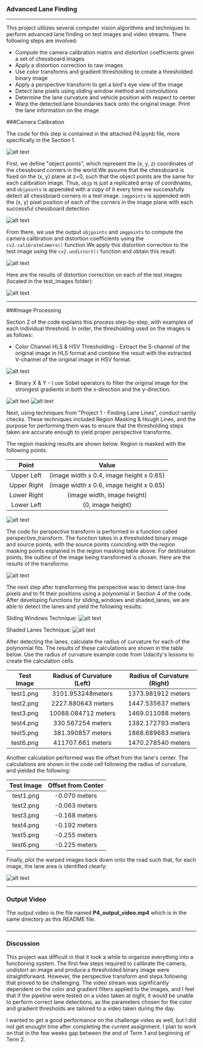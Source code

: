 [//]: # (Image References)
[loading_screen]: ./resources/loading_screen.png
[distortion]: ./resources/output_images/distortion.png
[distortion_theory]: ./resources/distortion.png
[corners_unwarp]: ./resources/output_images/corners_unwarp.png
[distortion_corrected]: ./resources/output_images/undistorted.png
[sobel_x]: ./resources/output_images/sobel_x.png
[sobel_y]: ./resources/output_images/sobel_y.png
[gradient_magnitude]: ./resources/output_images/gradient_magnitude.png
[gradient_direction]: ./resources/output_images/gradient_direction.png 
[color_thresholds]: ./resources/output_images/color_thresholds.png 
[multi_thresholds]: ./resources/output_images/thresholded_binary.png
[region_masked]: ./resources/output_images/region_masked.png
[perspective_transform]: ./resources/output_images/perspective_transform.png
[sliding_windows]: ./resources/output_images/sliding_windows.png
[shaded_lanes]: ./resources/output_images/shaded_lanes.png
[lane_mapping]: ./resources/output_images/lane_mapping.png

### Advanced Lane Finding

---

This project utilizes several computer vision algorithms and techniques to perform advanced lane finding on test images and video streams. There following steps are involved: 

* Compute the camera calibration matrix and distortion coefficients given a set of chessboard images
* Apply a distortion correction to raw images
* Use color transforms and gradient thresholding to create a thresholded binary image
* Apply a perspective transform to get a bird's eye view of the image
* Detect lane pixels using sliding window method and convolutions
* Determine the lane curvature and vehicle position with respect to center
* Warp the detected lane boundaries back onto the original image. Print the lane information on the image


###Camera Calibration

The code for this step is contained in the attached P4.ipynb file, more specifically in the Section 1.  

![alt text][distortion]

First, we define "object points", which represent the (x, y, z) coordinates of the chessboard corners in the world.We assume that the chessboard is fixed on the (x, y) plane at z=0, such that the object points are the same for each calibration image.  Thus, `objp` is just a replicated array of coordinates, and `objpoints` is appended with a copy of it every time we successfully detect all chessboard corners in a test image.  `imgpoints` is appended with the (x, y) pixel position of each of the corners in the image plane with each successful chessboard detection.  

![alt text][distortion_theory]

From there, we use the output `objpoints` and `imgpoints` to compute the camera calibration and distortion coefficients using the `cv2.calibrateCamera()` function.We apply this distortion correction to the test image using the `cv2.undistort()` function and obtain this result: 

![alt text][corners_unwarp]

Here are the results of distortion correction on each of the test images (located in the test_images folder):

![alt text][distortion_corrected]

---

###Image Processing

Section 2 of the code explains this process step-by-step, with examples of each individual threshold. In order, the thresholding used on the images is as follows:

+ Color Channel HLS & HSV Thresholding - Extract the S-channel of the original image in HLS format and combine the result with the extracted V-channel of the original image in HSV format.

![alt text][color_thresholds]

+ Binary X & Y - I use Sobel operators to filter the original image for the strongest gradients in both the x-direction and the y-direction.

![alt text][sobel_x]
![alt text][sobel_y]

Next, using techniques from "Project 1 - Finding Lane Lines", conduct sanity checks. These techniques included Region Masking & Hough Lines, and the purpose for performing them was to ensure that the thresholding steps taken are accurate enough to yield proper perspective transforms.

The region masking results are shown below. Region is masked with the following points: 

| Point       | Value                                    | 
|:-----------:|:----------------------------------------:| 
| Upper Left  | (image width x 0.4, image height x 0.65) | 
| Upper Right | (image width x 0.6, image height x 0.65) |
| Lower Right | (image width, image height)              |
| Lower Left  | (0, image height)                        |

![alt text][region_masked]

The code for perspective transform is performed in a function called perspective_transform. The function takes in a thresholded binary image and source points, with the source points coinciding with the region masking points explained in the region masking table above. For destination points, the outline of the image being transformed is chosen. Here are the results of the transforms:

![alt text][perspective_transform]

The next step after transforming the perspective was to detect lane-line pixels and to fit their positions using a polynomial in Section 4 of the code. After developing functions for sliding_windows and shaded_lanes, we are able to detect the lanes and yield the following results:

Sliding Windows Technique:
![alt text][sliding_windows]

Shaded Lanes Technique:
![alt text][shaded_lanes]

After detecting the lanes, calculate the radius of curvature for each of the polynomial fits. The results of these calculations are shown in the table below. Use the radius of curvature example code from Udacity's lessons to create the calculation cells.

| Test Image | Radius of Curvature (Left) | Radius of Curvature (Right) | 
|:----------:|:--------------------------:|:---------------------------:| 
| test1.png  | 3101.953248meters          | 1373.981912 meters          | 
| test2.png  | 2227.880643 meters         | 1447.535637 meters          |
| test3.png  | 10088.084712 meters        | 1469.011088 meters          |
| test4.png  | 330.567254 meters          | 1382.172793 meters          |
| test5.png  | 381.390857 meters          | 1868.689683 meters          |
| test6.png  | 411707.661 meters          | 1470.278540 meters          |

Another calculation performed was the offset from the lane's center. The calculations are shown in the code cell following the radius of curvature, and yielded the following:

| Test Image | Offset from Center |
|:----------:|:------------------:| 
| test1.png  | -0.070 meters    |
| test2.png  | -0.063 meters    |
| test3.png  | -0.168 meters    |
| test4.png  | -0.192 meters    |
| test5.png  | -0.255 meters    |
| test6.png  | -0.225 meters    |

Finally, plot the warped images back down onto the road such that, for each image, the lane area is identified clearly:

![alt text][lane_mapping]

---

### Output Video
 
The output video is the file named **P4_output_video.mp4** which is in the same directory as this README file.

### 

---

### Discussion

This project was difficult in that it took a while to organize everything into a functioning system. 
The first few steps required to calibrate the camera, undistort an image and produce a thresholded binary image were straightforward. However, the perspective transform and steps following that proved to be challenging. The video stream was significantly dependent on the color and gradient filters applied to the images, and I feel that if the pipeline were tested on a video taken at night, it would be unable to perform correct lane detections, as the parameters chosen for the color and gradient thresholds are tailored to a video taken during the day.

I wanted to get a good performance on the challenge video as well, but I did not get enought time after completing the current assignment.
I plan to work on that in the few weeks gap between the end of Term 1 and beginning of Term 2.